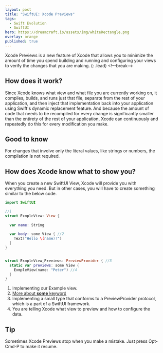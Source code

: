 ```yaml
---
layout: post
title: "SwiftUI: Xcode Previews"
tags:
  - Swift Evolution
  - SwiftUI
hero: https://dreamcraft.io/assets/img/whiteRectangle.png
overlay: orange
published: true
---
```


Xcode Previews is a new feature of Xcode that allows you to minimize the amount of time you spend building and running and configuring your views to verify the changes that you are making.
{: .lead}
<!–-break-–>
    
## How does it work?

Since Xcode knows what view and what file you are currently working on, it compiles, builds, and runs just that file, separate from the rest of your application, and then inject that implementation back into your application using Swift's dynamic replacement feature. And because the amount of code that needs to be recompiled for every change is significantly smaller than the entirety of the rest of your application, Xcode can continuously and repeatedly do this for every modification you make.

## Good to know

For changes that involve only the literal values, like strings or numbers, the compilation is not required.

## How does Xcode know what to show you?

When you create a new SwiftUI View, Xcode will provide you with everything you need. But in other cases, you will have to create something similar to the below code.
```swift
import SwiftUI

//1
struct ExmpleView: View {
   
  var name: String
   
  var body: some View { //2
    Text("Hello \(name)!")
  }
}


struct ExmpleView_Previews: PreviewProvider { //3
  static var previews: some View { 
    ExmpleView(name: "Peter") //4
  }
}
```

1. Implementing our Example view.
2. [More about **some** keyword](https://dreamcraft.io/posts/opaque-return-return-types)
3. Implementing a small type that conforms to a PreviewProvider protocol, which is a part of a SwiftUI framework.
4. You are telling Xcode what view to preview and how to configure the data.


## Tip

Sometimes Xcode Previews stop when you make a mistake. Just press Opt-Cmd-P to make it resume.
